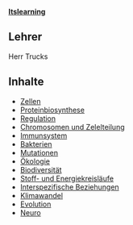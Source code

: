 

**[Itslearning](https://wilhelmgymnasium.itslearning.com/ContentArea/ContentArea.aspx?LocationID=1088&LocationType=1)**

## Lehrer

Herr Trucks

## Inhalte

- [Zellen](./Zellen.md)
- [Proteinbiosynthese](./Proteinbiosynthese.md)
- [Regulation](./Regulation.md)
- [Chromosomen und Zelelteilung](./Chromosomen%20und%20Zellelteilung.md)
- [Immunsystem](./Immunsystem.md)
- [Bakterien](./Bakterien.md)
- [Mutationen](./Mutationen.md)
- [Ökologie](./Ökologie.md)
- [Biodiversität](./Biodiversität.md)
- [Stoff- und Energiekreisläufe](./Stoff-%20und%20Energiekreisläufe.md)
- [Interspezifische Beziehungen](./Interspezifische%20Beziehungen.md)
- [Klimawandel](./Klimawandel.md)
- [Evolution](./Evolution.md)
- [Neuro](./Neuro.md)